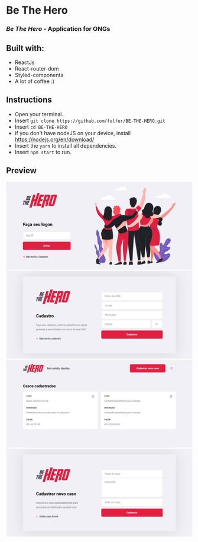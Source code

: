 # Be The Hero

### _Be The Hero_ - Application for ONGs

## Built with:
- ReactJs
- React-router-dom
- Styled-components
- A lot of coffee :)

## Instructions
- Open your terminal.
- Insert `git clone https://github.com/folfer/BE-THE-HERO.git`
- Insert `cd BE-THE-HERO`
- if you don't have nodeJS on your device, install https://nodejs.org/en/download/
- Insert the `yarn` to install all dependencies.
- Insert `npm start` to run.


## Preview

<div align="center">
  <img src="screenshot/firstpage.jpg" width="800">
  <img src="screenshot/register.jpg" width="800">
  <img src="screenshot/insidepage.jpg" width="800">
  <img src="screenshot/incident.jpg" width="800">
</div>

